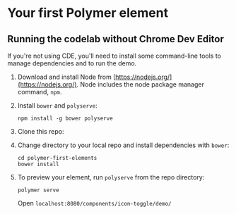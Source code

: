 # Your first Polymer element


## Running the codelab without Chrome Dev Editor

If you're not using CDE, you'll need to install some command-line tools to manage
dependencies and to run the demo.

1.  Download and install Node from [https://nodejs.org/](https://nodejs.org/). Node includes the node package manager command, `npm`.

2.  Install `bower` and `polyserve`:

        npm install -g bower polyserve

3.  Clone this repo:
        
        
4.  Change directory to your local repo and install dependencies with `bower`:

        cd polymer-first-elements
        bower install
        
5.  To preview your element, run `polyserve` from the repo directory:

        polymer serve
        
    Open `localhost:8080/components/icon-toggle/demo/` 
